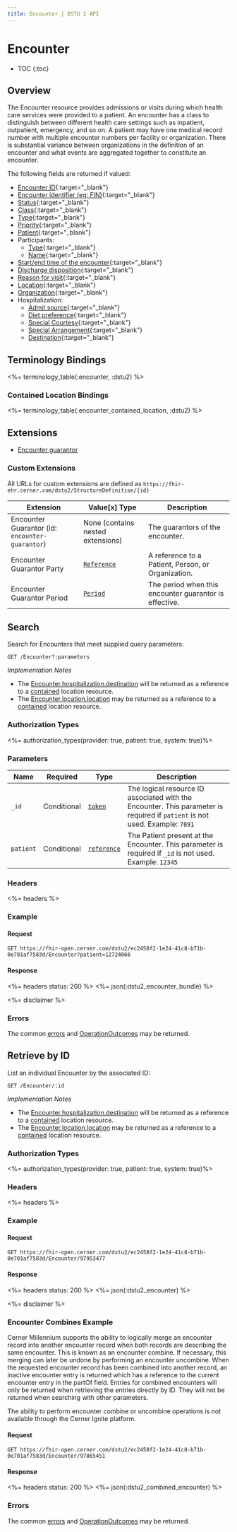 ```yaml
---
title: Encounter | DSTU 2 API
---
```


# Encounter

* TOC
{:toc}

## Overview

The Encounter resource provides admissions or visits during which health care services were provided to a patient. An encounter has a class to distinguish between different health care settings such as inpatient, outpatient, emergency, and so on. A patient may have one medical record number with multiple encounter numbers per facility or organization. There is substantial variance between organizations in the definition of an encounter and what events are aggregated together to constitute an encounter.

The following fields are returned if valued:

* [Encounter ID](http://hl7.org/fhir/dstu2/resource-definitions.html#Resource.id){:target="_blank"}
* [Encounter identifier (eg: FIN)](http://hl7.org/fhir/DSTU2/encounter-definitions.html#Encounter.identifier){:target="_blank"}
* [Status](http://hl7.org/fhir/DSTU2/encounter-definitions.html#Encounter.status){:target="_blank"}
* [Class](http://hl7.org/fhir/DSTU2/encounter-definitions.html#Encounter.class){:target="_blank"}
* [Type](http://hl7.org/fhir/dstu2/encounter-definitions.html#Encounter.type){:target="_blank"}
* [Priority](http://hl7.org/fhir/dstu2/encounter-definitions.html#Encounter.priority){:target="_blank"}
* [Patient](http://hl7.org/fhir/DSTU2/encounter-definitions.html#Encounter.patient){:target="_blank"}
* Participants:
     * [Type](http://hl7.org/fhir/DSTU2/encounter-definitions.html#Encounter.participant.type){:target="_blank"}
     * [Name](http://hl7.org/fhir/DSTU2/encounter-definitions.html#Encounter.participant.individual){:target="_blank"}
* [Start/end time of the encounter](http://hl7.org/fhir/DSTU2/encounter-definitions.html#Encounter.period){:target="_blank"}
* [Discharge disposition](http://hl7.org/fhir/DSTU2/encounter-definitions.html#Encounter.hospitalization.dischargeDisposition){:target="_blank"}
* [Reason for visit](http://hl7.org/fhir/DSTU2/encounter-definitions.html#Encounter.reason){:target="_blank"}
* [Location](http://hl7.org/fhir/DSTU2/encounter-definitions.html#Encounter.location.location){:target="_blank"}
* [Organization](http://hl7.org/fhir/DSTU2/encounter-definitions.html#Encounter.serviceProvider){:target="_blank"}
* Hospitalization:
   * [Admit source](http://hl7.org/fhir/dstu2/encounter-definitions.html#Encounter.hospitalization.admitSource){:target="_blank"}
   * [Diet preference](http://hl7.org/fhir/dstu2/encounter-definitions.html#Encounter.hospitalization.dietPreference){:target="_blank"}
   * [Special Courtesy](http://hl7.org/fhir/dstu2/encounter-definitions.html#Encounter.hospitalization.specialCourtesy){:target="_blank"}
   * [Special Arrangement](http://hl7.org/fhir/dstu2/encounter-definitions.html#Encounter.hospitalization.specialArrangement){:target="_blank"}
   * [Destination](http://hl7.org/fhir/dstu2/encounter-definitions.html#Encounter.hospitalization.destination){:target="_blank"}

## Terminology Bindings

<%= terminology_table(:encounter, :dstu2) %>

### Contained Location Bindings

<%= terminology_table(:encounter_contained_location, :dstu2) %>


## Extensions

* [Encounter guarantor]

### Custom Extensions

All URLs for custom extensions are defined as `https://fhir-ehr.cerner.com/dstu2/StructureDefinition/{id}`

Extension                                        | Value\[x] Type                                            | Description
-------------------------------------------------|-----------------------------------------------------------|---------------------------------------------------------------------
Encounter Guarantor (id: `encounter-guarantor`)  | None (contains nested extensions)                         | The guarantors of the encounter.
Encounter Guarantor Party                        | [`Reference`](http://hl7.org/fhir/DSTU2/references.html)  | A reference to a Patient, Person, or Organization.
Encounter Guarantor Period                       | [`Period`]                                                | The period when this encounter guarantor is effective.

## Search

Search for Encounters that meet supplied query parameters:

    GET /Encounter?:parameters

_Implementation Notes_

* The [Encounter.hospitalization.destination] will be returned as a reference to a [contained] location resource.
* The [Encounter.location.location] may be returned as a reference to a [contained] location resource.

### Authorization Types

<%= authorization_types(provider: true, patient: true, system: true)%>

### Parameters

 Name      | Required       | Type          | Description
-----------|-----------------|---------------|---------------------------------------------------------------------------
 `_id`     | Conditional     | [`token`]     | The logical resource ID associated with the Encounter. This parameter is required if `patient` is not used. Example: `7891`
 `patient` | Conditional     | [`reference`] | The Patient present at the Encounter. This parameter is required if `_id` is not used. Example: `12345`

### Headers

 <%= headers %>

### Example

#### Request

    GET https://fhir-open.cerner.com/dstu2/ec2458f2-1e24-41c8-b71b-0e701af7583d/Encounter?patient=12724066

#### Response

<%= headers status: 200 %>
<%= json(:dstu2_encounter_bundle) %>

<%= disclaimer %>

### Errors

The common [errors] and [OperationOutcomes] may be returned.

## Retrieve by ID

List an individual Encounter by the associated ID:

    GET /Encounter/:id

_Implementation Notes_

* The [Encounter.hospitalization.destination] will be returned as a reference to a [contained] location resource.
* The [Encounter.location.location] may be returned as a reference to a [contained] location resource.

### Authorization Types

<%= authorization_types(provider: true, patient: true, system: true)%>

### Headers

<%= headers %>

### Example

#### Request

    GET https://fhir-open.cerner.com/dstu2/ec2458f2-1e24-41c8-b71b-0e701af7583d/Encounter/97953477

#### Response

<%= headers status: 200 %>
<%= json(:dstu2_encounter) %>

<%= disclaimer %>

### Encounter Combines Example

Cerner Millennium supports the ability to logically merge an encounter record into another encounter record when both records are describing the same encounter. This is known
as an encounter combine. If necessary, this merging can later be undone by performing an encounter uncombine. When the requested encounter record has been combined into another
record, an inactive encounter entry is returned which has a reference to the current encounter entry in the partOf field. Entries for combined encounters will only be returned when retrieving
the entries directly by ID. They will not be returned when searching with other parameters.

The ability to perform encounter combine or uncombine operations is not available through the Cerner Ignite platform.

#### Request

    GET https://fhir-open.cerner.com/dstu2/ec2458f2-1e24-41c8-b71b-0e701af7583d/Encounter/97865451

#### Response

<%= headers status: 200 %>
<%= json(:dstu2_combined_encounter) %>

### Errors

The common [errors] and [OperationOutcomes] may be returned.

[contained]: http://hl7.org/fhir/DSTU2/references.html#contained
[Encounter.hospitalization.destination]: http://hl7.org/fhir/DSTU2/encounter-definitions.html#Encounter.hospitalization.destination
[Encounter.location.location]: http://hl7.org/fhir/DSTU2/encounter-definitions.html#Encounter.location.location
[`Period`]: http://hl7.org/fhir/DSTU2/datatypes.html#period
[`reference`]: http://hl7.org/fhir/DSTU2/search.html#reference
[`token`]: http://hl7.org/fhir/DSTU2/search.html#token
[errors]: ../../#client-errors
[OperationOutcomes]: ../../#operation-outcomes
[Encounter guarantor]: ../../#custom-extensions
